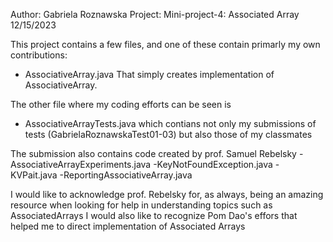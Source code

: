 Author: Gabriela Roznawska
Project: Mini-project-4: Associated Array
12/15/2023

This project contains a few files, and one of these contain primarly my own contributions:
- AssociativeArray.java
That simply creates implementation of AssociativeArray.

The other file where my coding efforts can be seen is 
- AssociativeArrayTests.java
which contians not only my submissions of tests (GabrielaRoznawskaTest01-03) but also those of my classmates

The submission also contains code created by prof. Samuel Rebelsky
-AssociativeArrayExperiments.java
-KeyNotFoundException.java
-KVPait.java
-ReportingAssociativeArray.java

I would like to acknowledge prof. Rebelsky for, as always, being an amazing resource when looking for help in understanding topics such as AssociatedArrays
I would also like to recognize Pom Dao's effors that helped me to direct implementation of Associated Arrays